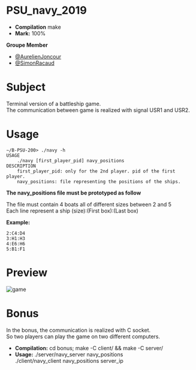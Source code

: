 # PSU_navy_2019

- **Compilation** make
- **Mark:** 100%

**Groupe Member**
- [@AurelienJoncour](https://github.com/aurelienjoncour)
- [@SimonRacaud](https://github.com/simonracaud)

# Subject
Terminal version of a battleship game.  
The communication between game is realized with signal USR1 and USR2.  
# Usage
```
∼/B-PSU-200> ./navy -h
USAGE
    ./navy [first_player_pid] navy_positions
DESCRIPTION
    first_player_pid: only for the 2nd player. pid of the first player.
    navy_positions: file representing the positions of the ships.
```

**The navy_positions file must be prototyped as follow**

The file must contain 4 boats all of different sizes between 2 and 5  
Each line represent a ship 
(size):(First box):(Last box)  

**Example:**

```
2:C4:D4
3:H1:H3
4:E6:H6
5:B1:F1
```

# Preview

![game](https://imgur.com/yzjZ4le.png)

# Bonus

In the bonus, the communication is realized with C socket.  
So two players can play the game on two different computers.  

- **Compilation:** cd bonus; make -C client/ && make -C server/  
- **Usage:**  ./server/navy_server navy_positions  
              ./client/navy_client navy_positions server_ip  


